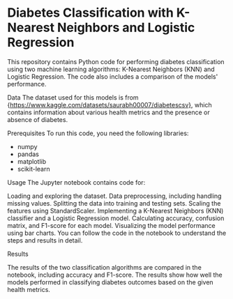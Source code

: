 # Diabetes Classification with K-Nearest Neighbors and Logistic Regression
This repository contains Python code for performing diabetes classification using two machine learning algorithms: K-Nearest Neighbors (KNN) and Logistic Regression. The code also includes a comparison of the models' performance.

Data
The dataset used for this models is from {https://www.kaggle.com/datasets/saurabh00007/diabetescsv}, which contains information about various health metrics and the presence or absence of diabetes.

Prerequisites
To run this code, you need the following libraries:

* numpy
* pandas
* matplotlib
* scikit-learn

Usage
The Jupyter notebook contains code for:

Loading and exploring the dataset.
Data preprocessing, including handling missing values.
Splitting the data into training and testing sets.
Scaling the features using StandardScaler.
Implementing a K-Nearest Neighbors (KNN) classifier and a Logistic Regression model.
Calculating accuracy, confusion matrix, and F1-score for each model.
Visualizing the model performance using bar charts.
You can follow the code in the notebook to understand the steps and results in detail.

Results        

The results of the two classification algorithms are compared in the notebook, including accuracy and F1-score. The results show how well the models performed in classifying diabetes outcomes based on the given health metrics.

